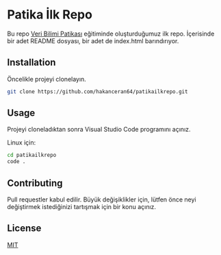 # Patika İlk Repo

Bu repo [Veri Bilimi Patikası](https://app.patika.dev/egitimler/veri-bilimi-patikasi) eğitiminde oluşturduğumuz ilk repo. İçerisinde bir adet README dosyası, bir adet de index.html barındırıyor.

## Installation

Öncelikle projeyi clonelayın.

```Bash
git clone https://github.com/hakanceran64/patikailkrepo.git
```

## Usage

Projeyi cloneladıktan sonra Visual Studio Code programını açınız.

Linux için:

```Bash
cd patikailkrepo
code .
```

## Contributing

Pull requestler kabul edilir. Büyük değişiklikler için, lütfen önce neyi değiştirmek istediğinizi tartışmak için bir konu açınız.

## License
[MIT](LICENSE)
